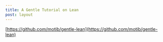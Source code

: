 ```yaml
---
title: A Gentle Tutorial on Lean
post: layout
---
```


[https://github.com/motib/gentle-lean](https://github.com/motib/gentle-lean)
